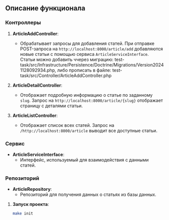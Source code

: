 ## Описание функционала

### Контроллеры

1. **ArticleAddController**:
   - Обрабатывает запросы для добавления статей. При отправке POST-запроса на `http://localhost:8000/article/add` добавляются новые статьи с помощью сервиса `ArticleServiceInterface`. Статьи можно добавить ччерез миграцию: test-task/src/Infrastructure/Persistence/Doctrine/Migrations/Version20241128092934.php, либо прописать в файле: test-task/src/Controller/ArticleAddController.php
   
2. **ArticleDetailController**:
   - Отображает подробную информацию о статье по заданному `slug`. Запрос на `http://localhost:8000/article/{slug}` отображает страницу с деталями статьи.

3. **ArticleListController**:
   - Отображает список всех статей. Запрос на `/http://localhost:8000/article` выводит все доступные статьи.

### Сервис

- **ArticleServiceInterface**:
   - Интерфейс, используемый для взаимодействия с данными статей.
   
### Репозиторий

- **ArticleRepository**:
   - Репозиторий для получения данных о статьях из базы данных.


1. **Запуск проекта**:

    ```bash
    make init
    ```
